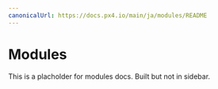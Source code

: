 ```yaml
---
canonicalUrl: https://docs.px4.io/main/ja/modules/README
---
```


<Redirect to="modules_main" />

# Modules

This is a placholder for modules docs. Built but not in sidebar.
